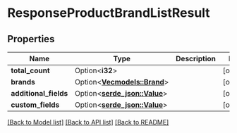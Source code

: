 # ResponseProductBrandListResult

## Properties

Name | Type | Description | Notes
------------ | ------------- | ------------- | -------------
**total_count** | Option<**i32**> |  | [optional]
**brands** | Option<[**Vec<models::Brand>**](Brand.md)> |  | [optional]
**additional_fields** | Option<[**serde_json::Value**](.md)> |  | [optional]
**custom_fields** | Option<[**serde_json::Value**](.md)> |  | [optional]

[[Back to Model list]](../README.md#documentation-for-models) [[Back to API list]](../README.md#documentation-for-api-endpoints) [[Back to README]](../README.md)


